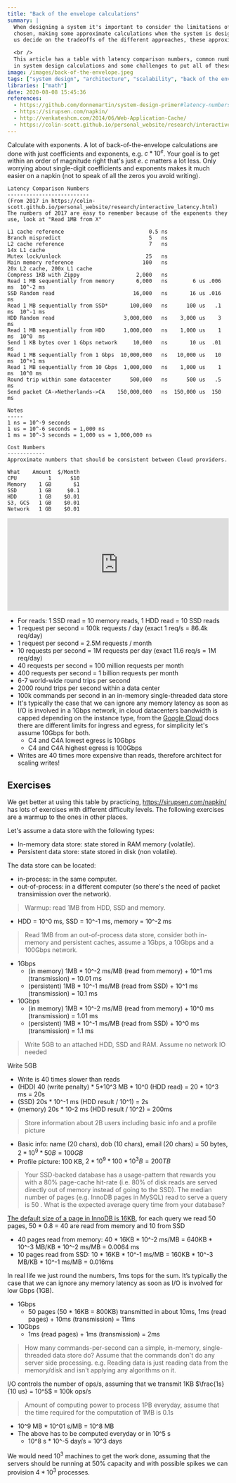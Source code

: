 ```yaml
---
title: "Back of the envelope calculations"
summary: |
  When designing a system it's important to consider the limitations of the technologies
  chosen, making some approximate calculations when the system is designed help
  us decide on the tradeoffs of the different approaches, these approximations include

  <br />
  This article has a table with latency comparison numbers, common numbers used
  in system design calculations and some challenges to put all of these info into practice.
image: /images/back-of-the-envelope.jpeg
tags: ["system design", "architecture", "scalability", "back of the envelope"]
libraries: ["math"]
date: 2020-08-08 15:45:36
references:
  - https://github.com/donnemartin/system-design-primer#latency-numbers-every-programmer-should-know
  - https://sirupsen.com/napkin/
  - http://venkateshcm.com/2014/06/Web-Application-Cache/
  - https://colin-scott.github.io/personal_website/research/interactive_latency.html
---
```


Calculate with exponents. A lot of back-of-the-envelope calculations are done with just coefficients and exponents, e.g. $c * 10^e$.
Your goal is to get within an order of magnitude right that's just $e$. $c$ matters a lot less.
Only worrying about single-digit coefficients and exponents makes it much easier on a napkin (not to speak of all the zeros you avoid writing).

```
Latency Comparison Numbers
--------------------------
(From 2017 in https://colin-scott.github.io/personal_website/research/interactive_latency.html)
The numbers of 2017 are easy to remember because of the exponents they use, look at "Read 1MB from X"

L1 cache reference                           0.5 ns
Branch mispredict                            5   ns
L2 cache reference                           7   ns                      14x L1 cache
Mutex lock/unlock                           25   ns
Main memory reference                      100   ns                      20x L2 cache, 200x L1 cache
Compress 1KB with Zippy                  2,000   ns
Read 1 MB sequentially from memory       6,000   ns        6 us .006 ms  10^-2 ms
SSD Random read                         16,000   ns       16 us .016 ms
Read 1 MB sequentially from SSD*       100,000   ns      100 us   .1 ms  10^-1 ms
HDD Random read                      3,000,000   ns    3,000 us    3 ms
Read 1 MB sequentially from HDD      1,000,000   ns    1,000 us    1 ms  10^0  ms
Send 1 KB bytes over 1 Gbps network     10,000   ns       10 us  .01 ms
Read 1 MB sequentially from 1 Gbps  10,000,000   ns   10,000 us   10 ms  10^+1 ms
Read 1 MB sequentially from 10 Gbps  1,000,000   ns    1,000 us    1 ms  10^0 ms
Round trip within same datacenter      500,000   ns      500 us   .5 ms
Send packet CA->Netherlands->CA    150,000,000   ns  150,000 us  150 ms

Notes
-----
1 ns = 10^-9 seconds
1 us = 10^-6 seconds = 1,000 ns
1 ms = 10^-3 seconds = 1,000 us = 1,000,000 ns

Cost Numbers
------------
Approximate numbers that should be consistent between Cloud providers.

What    Amount  $/Month
CPU          1      $10
Memory    1 GB       $1
SSD       1 GB     $0.1
HDD       1 GB    $0.01
S3, GCS   1 GB    $0.01
Network   1 GB    $0.01
```

<iframe src="https://instacalc.com/53733/embed" width="100%" height="210" frameborder="0"></iframe>

- For reads: 1 SSD read = 10 memory reads, 1 HDD read = 10 SSD reads
- 1 request per second = 100k requests / day (exact 1 req/s = 86.4k req/day)
- 1 request per second = 2.5M requests / month
- 10 requests per second = 1M requests per day (exact 11.6 req/s = 1M req/day)
- 40 requests per second = 100 million requests per month
- 400 requests per second = 1 billion requests per month
- 6-7 world-wide round trips per second
- 2000 round trips per second within a data center
- 100k commands per second in an in-memory single-threaded data store
- It's typically the case that we can ignore any memory latency as soon as I/O is involved in a 1Gbps network,
  in cloud datacenters bandwidth is capped depending on the instance type, from the
  [Google Cloud](https://cloud.google.com/compute/docs/network-bandwidth) docs there are different
  limits for ingress and egress, for simplicity let's assume 10Gbps for both.
  - C4 and C4A lowest egress is 10Gbps
  - C4 and C4A highest egress is 100Gbps
- Writes are 40 times more expensive than reads, therefore architect for scaling writes!

## Exercises

We get better at using this table by practicing, https://sirupsen.com/napkin/ has lots of exercises with
different difficulty levels. The following exercises are a warmup to the ones in other places.

Let's assume a data store with the following types:

- In-memory data store: state stored in RAM memory (volatile).
- Persistent data store: state stored in disk (non volatile).

The data store can be located:

- in-process: in the same computer.
- out-of-process: in a different computer (so there's the need of packet transimission over the network).

> Warmup: read 1MB from HDD, SSD and memory.

- HDD = 10^0 ms, SSD = 10^-1 ms, memory = 10^-2 ms

> Read 1MB from an out-of-process data store, consider both in-memory and persistent caches, assume a 1Gbps, a 10Gbps and a 100Gbps network.

- 1Gbps
  - (in memory)  1MB * 10^-2 ms/MB (read from memory) + 10^1 ms (transmission) = 10.01 ms
  - (persistent) 1MB * 10^-1 ms/MB (read from SSD) + 10^1 ms (transmission) = 10.1 ms
- 10Gbps
  - (in memory)  1MB * 10^-2 ms/MB (read from memory) + 10^0 ms (transmission) = 1.01 ms
  - (persistent) 1MB * 10^-1 ms/MB (read from SSD) + 10^0 ms (transmission) = 1.1 ms

> Write 5GB to an attached HDD, SSD and RAM. Assume no network IO needed

Write 5GB
  - Write is 40 times slower than reads
  - (HDD) 40 (write penalty) * 5*10^3 MB * 10^0 (HDD read) = 20 * 10^3 ms = 20s
  - (SSD) 20s * 10^-1 ms (HDD result / 10^1) = 2s
  - (memory) 20s * 10-2 ms (HDD result / 10^2) = 200ms

> Store information about 2B users including basic info and a profile picture

- Basic info: name (20 chars), dob (10 chars), email (20 chars) = 50 bytes, $2 * 10^9 * 50 B = 100 GB$
- Profile picture: 100 KB, $2 * 10^9 * 100 * 10^3 B = 200 TB$

> Your SSD-backed database has a usage-pattern that rewards you with a 80% page-cache hit-rate
 (i.e. 80% of disk reads are served directly out of memory instead of going to the SSD).
 The median number of pages (e.g. InnoDB pages in MySQL) read to serve a query is 50 .
 What is the expected average query time from your database?

[The default size of a page in InnoDB is 16KB](https://www.percona.com/blog/2006/06/04/innodb-page-size/),
for each query we read 50 pages, 50 * 0.8 = 40 are read from memory and 10 from SSD

- 40 pages read from memory: 40 * 16KB * 10^-2 ms/MB = 640KB * 10^-3 MB/KB * 10^-2 ms/MB = 0.0064 ms
- 10 pages read from SSD: 10 * 16KB * 10^-1 ms/MB = 160KB * 10^-3 MB/KB * 10^-1 ms/MB = 0.016ms

In real life we just round the numbers, 1ms tops for the sum. It’s typically the case that we can ignore any memory latency as soon as I/O is involved for low Gbps (1GB).

- 1Gbps
  - 50 pages (50 * 16KB = 800KB) transmitted in about 10ms, 1ms (read pages) + 10ms (transmission) = 11ms
- 10Gbps
  - 1ms (read pages) + 1ms (transmission) = 2ms

> How many commands-per-second can a simple, in-memory, single-threaded data store do?
> Assume that the commands don't do any server side processing. e.g. Reading data is just
> reading data from the memory/disk and isn't applying any algorithms on it.

I/O controls the number of ops/s, assuming that we transmit 1KB $\frac{1s}{10 us} = 10^5$ = 100k ops/s

> Amount of computing power to process 1PB everyday, assume that the time required for the computation of 1MB is 0.1s

- 10^9 MB * 10^01 s/MB = 10^8 MB
- The above has to be computed everyday or in 10^5 s
  - 10^8 s * 10^-5 day/s = 10^3 days

We would need $10^3$ machines to get the work done, assuming that the servers should be running at
50% capacity and with possible spikes we can provision $4 * 10^3$ processes.

